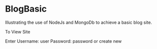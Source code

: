 # BlogBasic
Illustrating the use of NodeJs and MongoDb to achieve a basic blog site.


To View Site

Enter
      Username: user
      Password: password
or
      create new
